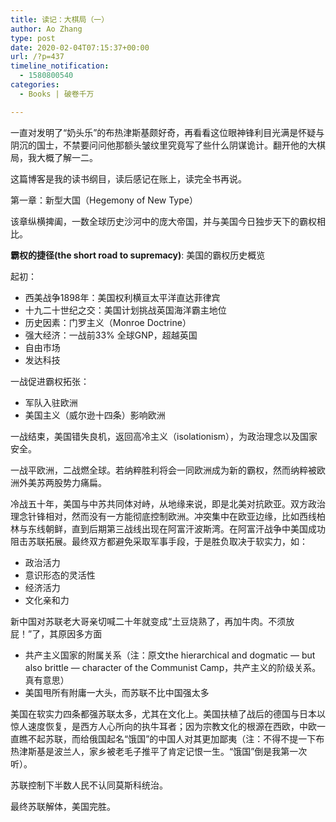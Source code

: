 ```yaml
---
title: 读记：大棋局（一）
author: Ao Zhang
type: post
date: 2020-02-04T07:15:37+00:00
url: /?p=437
timeline_notification:
  - 1580800540
categories:
  - Books | 破卷千万

---
```

一直对发明了“奶头乐”的布热津斯基颇好奇，再看看这位眼神锋利目光满是怀疑与阴沉的国士，不禁要问问他那额头皱纹里究竟写了些什么阴谋诡计。翻开他的大棋局，我大概了解一二。

这篇博客是我的读书纲目，读后感记在账上，读完全书再说。

第一章：新型大国（Hegemony of New Type）

该章纵横捭阖，一数全球历史沙河中的庞大帝国，并与美国今日独步天下的霸权相比。

**霸权的捷径(the short road to supremacy)**: 美国的霸权历史概览

起初：

<ul class="wp-block-list">
  <li>
    西美战争1898年：美国权利横亘太平洋直达菲律宾
  </li>
  <li>
    十九二十世纪之交：美国计划挑战英国海洋霸主地位
  </li>
  <li>
    历史因素：门罗主义（Monroe Doctrine）
  </li>
  <li>
    强大经济：一战前33% 全球GNP，超越英国
  </li>
  <li>
    自由市场
  </li>
  <li>
    发达科技
  </li>
</ul>

一战促进霸权拓张：

<ul class="wp-block-list">
  <li>
    军队入驻欧洲
  </li>
  <li>
    美国主义（威尔逊十四条）影响欧洲
  </li>
</ul>

一战结束，美国错失良机，返回高冷主义（isolationism），为政治理念以及国家安全。

一战平欧洲，二战燃全球。若纳粹胜利将会一同欧洲成为新的霸权，然而纳粹被欧洲外美苏两股势力痛扁。

冷战五十年，美国与中苏共同体对峙，从地缘来说，即是北美对抗欧亚。双方政治理念针锋相对，然而没有一方能彻底控制欧洲。冲突集中在欧亚边缘，比如西线柏林与东线朝鲜，直到后期第三战线出现在阿富汗波斯湾。在阿富汗战争中美国成功阻击苏联拓展。最终双方都避免采取军事手段，于是胜负取决于软实力，如：

<ul class="wp-block-list">
  <li>
    政治活力
  </li>
  <li>
    意识形态的灵活性
  </li>
  <li>
    经济活力
  </li>
  <li>
    文化亲和力
  </li>
</ul>

新中国对苏联老大哥亲切喊二十年就变成“土豆烧熟了，再加牛肉。不须放屁！”了，其原因多方面

<ul class="wp-block-list">
  <li>
    共产主义国家的附属关系（注：原文the hierarchical and dogmatic &#8212; but also brittle &#8212; character of the Communist Camp，共产主义的阶级关系。真有意思）
  </li>
  <li>
    美国甩所有附庸一大头，而苏联不比中国强太多
  </li>
</ul>

美国在软实力四条都强苏联太多，尤其在文化上。美国扶植了战后的德国与日本以惊人速度恢复，是西方人心所向的执牛耳者；因为宗教文化的根源在西欧，中欧一直瞧不起苏联，而给俄国起名“饿国”的中国人对其更加鄙夷（注：不得不提一下布热津斯基是波兰人，家乡被老毛子推平了肯定记恨一生。“饿国”倒是我第一次听）。

苏联控制下半数人民不认同莫斯科统治。

最终苏联解体，美国完胜。